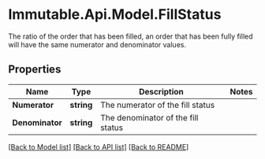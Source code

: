 # Immutable.Api.Model.FillStatus
The ratio of the order that has been filled, an order that has been fully filled will have the same numerator and denominator values.

## Properties

Name | Type | Description | Notes
------------ | ------------- | ------------- | -------------
**Numerator** | **string** | The numerator of the fill status | 
**Denominator** | **string** | The denominator of the fill status | 

[[Back to Model list]](../README.md#documentation-for-models) [[Back to API list]](../README.md#documentation-for-api-endpoints) [[Back to README]](../README.md)

